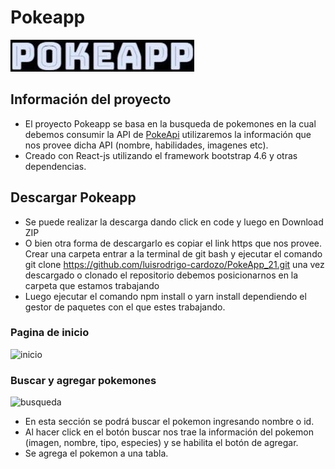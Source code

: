 # Pokeapp
![logo](/src/images/logopoke2.jpg)

## Información del proyecto

- El proyecto Pokeapp se basa en la busqueda de pokemones en la cual debemos consumir la API de 
[PokeApi](https://pokeapi.co) utilizaremos la información que nos provee dicha API (nombre, habilidades, imagenes etc).
- Creado con React-js utilizando el framework bootstrap 4.6 y otras dependencias.

## Descargar Pokeapp

- Se puede realizar la descarga dando click en code y luego en Download ZIP 
- O bien otra forma de descargarlo es copiar el link https que nos provee. Crear una carpeta entrar a la 
terminal de git bash y ejecutar el comando git clone https://github.com/luisrodrigo-cardozo/PokeApp_21.git
una vez descargado o clonado el repositorio debemos posicionarnos en la carpeta que estamos trabajando
- Luego ejecutar el comando npm install o yarn install dependiendo el gestor de paquetes con el que estes trabajando.

### Pagina de inicio 

![inicio](https://i.ibb.co/nBKvYG9/inicio.png)

### Buscar y agregar pokemones

![busqueda](https://i.ibb.co/Nj9XCTy/busqueda.png)  

- En esta sección se podrá buscar el pokemon ingresando nombre o id.
- Al hacer click en el botón buscar nos trae la información del pokemon (imagen, nombre, tipo, especies) y se habilita el botón de agregar.
- Se agrega el pokemon a una tabla.
